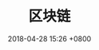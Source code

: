 ---
layout: post
title:  "区块链"
date:   2018-04-28 15:26 +0800
categories: jekyll update
permalink: "/block-chain"

---